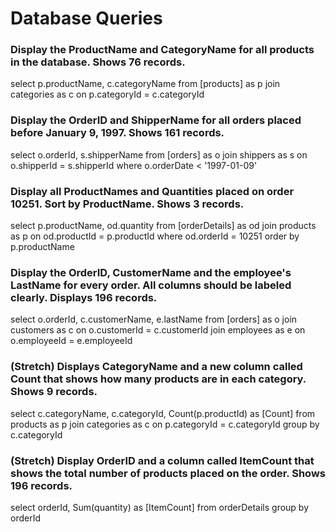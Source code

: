 # Database Queries

### Display the ProductName and CategoryName for all products in the database. Shows 76 records.

select p.productName, c.categoryName 
from [products] as p 
join categories as c 
on p.categoryId = c.categoryId

### Display the OrderID and ShipperName for all orders placed before January 9, 1997. Shows 161 records.

select o.orderId, s.shipperName
from [orders] as o
join shippers as s
on o.shipperId = s.shipperId
where o.orderDate < '1997-01-09'

### Display all ProductNames and Quantities placed on order 10251. Sort by ProductName. Shows 3 records.

select p.productName, od.quantity
from [orderDetails] as od
join products as p
on od.productId = p.productId
where od.orderId = 10251
order by p.productName

### Display the OrderID, CustomerName and the employee's LastName for every order. All columns should be labeled clearly. Displays 196 records.

select o.orderId, c.customerName, e.lastName
from [orders] as o
join customers as c
on o.customerId = c.customerId
join employees as e
on o.employeeId = e.employeeId

### (Stretch)  Displays CategoryName and a new column called Count that shows how many products are in each category. Shows 9 records.

select c.categoryName, c.categoryId, Count(p.productId)
as [Count] from products as p
join categories as c 
on p.categoryId = c.categoryId
group by c.categoryId

### (Stretch) Display OrderID and a  column called ItemCount that shows the total number of products placed on the order. Shows 196 records. 

select orderId, Sum(quantity)
as [ItemCount] 
from orderDetails
group by orderId